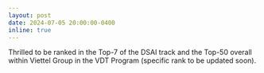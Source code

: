 ```yaml
---
layout: post
date: 2024-07-05 20:00:00-0400
inline: true
---
```

Thrilled to be ranked in the Top-7 of the DSAI track and the Top-50 overall within Viettel Group in the VDT Program (specific rank to be updated soon).
